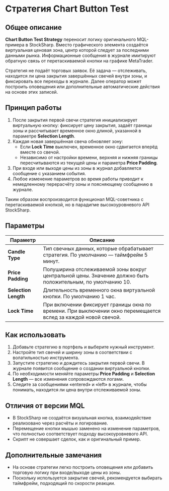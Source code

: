 # Стратегия Chart Button Test

## Общее описание
**Chart Button Test Strategy** переносит логику оригинального MQL-примера в StockSharp. Вместо графического элемента создаётся виртуальная ценовая зона, центр которой следует за последними данными рынка. Информационные сообщения в журнале имитируют обратную связь от перетаскиваемой кнопки на графике MetaTrader.

Стратегия не подаёт торговых заявок. Её задача — отслеживать, находится ли цена закрытия завершённых свечей внутри зоны, и фиксировать все переходы в журнале. Далее оператор может построить оповещения или дополнительные автоматические действия на основе этих записей.

## Принцип работы
1. После закрытия первой свечи стратегия инициализирует виртуальную кнопку: фиксирует цену закрытия, задаёт границы зоны и рассчитывает временное окно длиной, указанной в параметре **Selection Length**.
2. Каждая новая завершённая свеча обновляет зону:
   * Если **Lock Time** выключен, временное окно сдвигается вперёд вместе со свечой.
   * Независимо от настройки времени, верхняя и нижняя границы пересчитываются из текущей цены и параметра **Price Padding**.
3. При входе или выходе цены из зоны в журнал добавляется сообщение с указанием события.
4. Любое изменение параметров во время работы приводит к немедленному перерасчёту зоны и поясняющему сообщению в журнале.

Таким образом воспроизводится функционал MQL-советника с перетаскиваемой кнопкой, но в парадигме высокоуровневого API StockSharp.

## Параметры
| Параметр | Описание |
|----------|----------|
| **Candle Type** | Тип свечных данных, которые обрабатывает стратегия. По умолчанию — таймфрейм 5 минут. |
| **Price Padding** | Полуширина отслеживаемой зоны вокруг центральной цены. Значение должно быть положительным, по умолчанию 10. |
| **Selection Length** | Длительность временного окна виртуальной кнопки. По умолчанию 1 час. |
| **Lock Time** | При включении фиксирует границы окна по времени. При выключении окно перемещается вслед за каждой новой свечой. |

## Как использовать
1. Добавьте стратегию в портфель и выберите нужный инструмент.
2. Настройте тип свечей и ширину зоны в соответствии с волатильностью инструмента.
3. Запустите стратегию и дождитесь закрытия первой свечи. В журнале появится сообщение о создании виртуальной кнопки.
4. По необходимости меняйте параметры **Price Padding** и **Selection Length** — все изменения сопровождаются логами.
5. Следите за сообщениями «entered» и «left» в журнале, чтобы понимать, находится ли цена внутри отслеживаемой зоны.

## Отличия от версии MQL
- В StockSharp не создаётся визуальная кнопка, взаимодействие реализовано через расчёты и логирование.
- Перемещение кнопки мышью заменено на изменение параметров, что полностью соответствует подходу высокоуровневого API.
- Скрипт не совершает сделок, как и оригинальный пример.

## Дополнительные замечания
- На основе стратегии легко построить оповещения или добавить торговую логику при входе/выходе цены из зоны.
- Поскольку используется закрытие свечей, рекомендуется выбирать таймфрейм, подходящий по скорости реакции.
